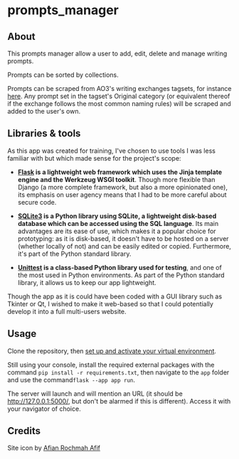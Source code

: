 # prompts_manager
## About
This prompts manager allow a user to add, edit, delete and manage writing prompts.

Prompts can be sorted by collections.

Prompts can be scraped from AO3's writing exchanges tagsets, for instance [here](https://archiveofourown.org/tag_sets/10303). Any prompt set in the tagset's Original category (or equivalent thereof if the exchange follows the most common naming rules) will be scraped and added to the user's own.

## Libraries & tools
As this app was created for training, I've chosen to use tools I was less familiar with but which made sense for the project's scope:

* **[Flask](https://flask.palletsprojects.com/) is a lightweight web framework which uses the Jinja template engine and the Werkzeug WSGI toolkit**. Though more flexible than Django (a more complete framework, but also a more opinionated one), its emphasis on user agency means that I had to be more careful about secure code.

* **[SQLite3](https://docs.python.org/3/library/sqlite3.html) is a Python library using SQLite, a lightweight disk-based database which can be accessed using the SQL language**. Its main advantages are its ease of use, which makes it a popular choice for prototyping: as it is disk-based, it doesn't have to be hosted on a server (whether locally of not) and can be easily edited or copied. Furthermore, it's part of the Python standard library.

* **[Unittest](https://docs.python.org/3/library/unittest.html) is a class-based Python library used for testing**, and one of the most used in Python environments. As part of the Python standard library, it allows us to keep our app lightweight.

Though the app as it is could have been coded with a GUI library such as Tkinter or Qt, I wished to make it web-based so that I could potentially develop it into a full multi-users website. 

## Usage
Clone the repository, then [set up and activate your virtual environment](https://docs.python.org/3.10/library/venv.html).

Still using your console, install the required external packages with the command `pip install -r requirements.txt`, then navigate to the `app` folder and use the command`flask --app app run`.

The server will launch and will mention an URL (it should be http://127.0.0.1:5000/, but don't be alarmed if this is different). Access it with your navigator of choice.

## Credits
Site icon by [Afian Rochmah Afif](https://www.flaticon.com/authors/afian-rochmah-afif)